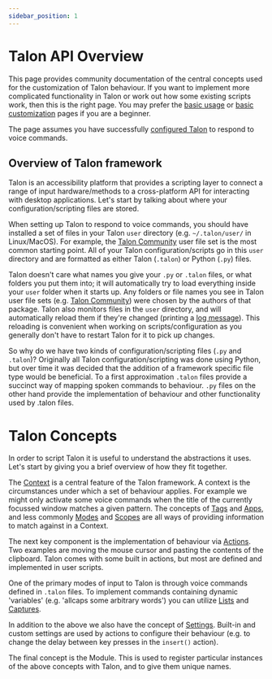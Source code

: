 ```yaml
---
sidebar_position: 1
---
```


# Talon API Overview

This page provides community documentation of the central concepts used for the customization of Talon behaviour. If you want to implement more complicated functionality in Talon or work out how some existing scripts work, then this is the right page. You may prefer the [basic usage](../Basic%20Usage/basic_usage.md) or [basic customization](basic_customization.md) pages if you are a beginner.

The page assumes you have successfully [configured Talon](../Quickstart/getting_started) to respond to voice commands.

## Overview of Talon framework

Talon is an accessibility platform that provides a scripting layer to connect a range of input hardware/methods to a cross-platform API for interacting with desktop applications. Let's start by talking about where your configuration/scripting files are stored.

When setting up Talon to respond to voice commands, you should have installed a set of files in your Talon `user` directory (e.g. `~/.talon/user/` in Linux/MacOS). For example, the [Talon Community](https://github.com/talonhub/community) user file set is the most common starting point. All of your Talon configuration/scripts go in this `user` directory and are formatted as either Talon (`.talon`) or Python (`.py`) files.

Talon doesn't care what names you give your `.py` or `.talon` files, or what folders you put them into; it will automatically try to load everything inside your `user` folder when it starts up. Any folders or file names you see in Talon user file sets (e.g. [Talon Community](https://github.com/talonhub/community)) were chosen by the authors of that package. Talon also monitors files in the `user` directory, and will automatically reload them if they're changed (printing a [log message](unofficial_talon_docs#repl-and-logging)). This reloading is convenient when working on scripts/configuration as you generally don't have to restart Talon for it to pick up changes.

So why do we have two kinds of configuration/scripting files (`.py` and `.talon`)? Originally all Talon configuration/scripting was done using Python, but over time it was decided that the addition of a framework specific file type would be beneficial. To a first approximation `.talon` files provide a succinct way of mapping spoken commands to behaviour. `.py` files on the other hand provide the implementation of behaviour and other functionality used by .talon files.

# Talon Concepts

In order to script Talon it is useful to understand the abstractions it uses. Let's start by giving you a brief overview of how they fit together.

The [Context](unofficial_talon_docs#contexts) is a central feature of the Talon framework. A context is the circumstances under which a set of behaviour applies. For example we might only activate some voice commands when the title of the currently focussed window matches a given pattern. The concepts of [Tags](unofficial_talon_docs#tags) and [Apps](unofficial_talon_docs#apps), and less commonly [Modes](unofficial_talon_docs#modes) and [Scopes](unofficial_talon_docs#scopes) are all ways of providing information to match against in a Context.

The next key component is the implementation of behaviour via [Actions](unofficial_talon_docs#actions). Two examples are moving the mouse cursor and pasting the contents of the clipboard. Talon comes with some built in actions, but most are defined and implemented in user scripts.

One of the primary modes of input to Talon is through voice commands defined in `.talon` files. To implement commands containing dynamic 'variables' (e.g. 'allcaps some arbitrary words') you can utilize [Lists](unofficial_talon_docs#lists) and [Captures](unofficial_talon_docs#captures).

In addition to the above we also have the concept of [Settings](unofficial_talon_docs#settings). Built-in and custom settings are used by actions to configure their behaviour (e.g. to change the delay between key presses in the `insert()` action).

The final concept is the Module. This is used to register particular instances of the above concepts with Talon, and to give them unique names.
